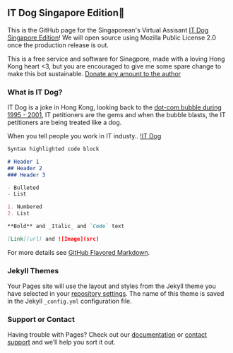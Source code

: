 ## IT Dog Singapore Edition

This is the GitHub page for the Singaporean's Virtual Assisant [IT Dog Singapore Edition](https://t.me/itdog_sg_bot)! We will open source using Mozilla Public License 2.0 once the production release is out.

This is a free service and software for Sinagpore, made with a loving Hong Kong heart <3, but you are encouraged to give me some spare change to make this bot sustainable. [Donate any amount to the author](https://www.paypal.me/SingaporeITDog)

### What is IT Dog?

IT Dog is a joke in Hong Kong, looking back to the [dot-com bubble during 1995 - 2001](https://en.m.wikipedia.org/wiki/Dot-com_bubble), IT petitioners are the gems and when the bubble blasts, the IT petitioners are being treated like a dog.

When you tell people you work in IT industy..
[!IT Dog](http://i.imgur.com/AMhvEcJ.jpg)



```markdown
Syntax highlighted code block

# Header 1
## Header 2
### Header 3

- Bulleted
- List

1. Numbered
2. List

**Bold** and _Italic_ and `Code` text

[Link](url) and ![Image](src)
```

For more details see [GitHub Flavored Markdown](https://guides.github.com/features/mastering-markdown/).

### Jekyll Themes

Your Pages site will use the layout and styles from the Jekyll theme you have selected in your [repository settings](https://github.com/itdog-sg/itdog-sg/settings). The name of this theme is saved in the Jekyll `_config.yml` configuration file.

### Support or Contact

Having trouble with Pages? Check out our [documentation](https://help.github.com/categories/github-pages-basics/) or [contact support](https://github.com/contact) and we’ll help you sort it out.
